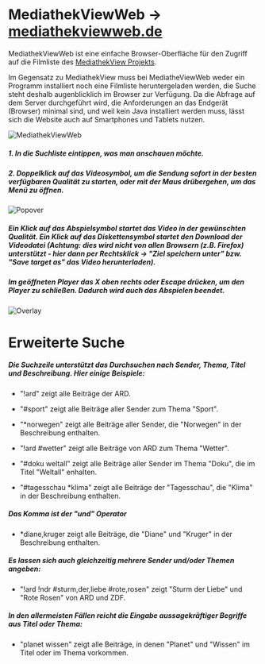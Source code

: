 # MediathekViewWeb -> [mediathekviewweb.de](https://mediathekviewweb.de/)

MediathekViewWeb ist eine einfache Browser-Oberfläche für den Zugriff auf die Filmliste des [MediathekView Projekts](https://mediathekview.de/).

Im Gegensatz zu MediathekView muss bei MediatheViewWeb weder ein Programm installiert noch eine Filmliste heruntergeladen werden, die Suche steht deshalb augenblicklich im Browser zur Verfügung.
Da die Abfrage auf dem Server durchgeführt wird, die Anforderungen an das Endgerät (Browser) minimal sind, und weil kein Java installiert werden muss, lässt sich die Website auch auf Smartphones und Tablets nutzen.

![MediathekViewWeb](https://abload.de/img/mediathekviewwebnqrq7.png)


##### 1. In die Suchliste eintippen, was man anschauen möchte.
##### 2. Doppelklick auf das Videosymbol, um die Sendung sofort in der besten verfügbaren Qualität zu starten, oder mit der Maus drübergehen, um das Menü zu öffnen.

![Popover](https://abload.de/img/popoverx1ojl.png)
##### Ein Klick auf das Abspielsymbol startet das Video in der gewünschten Qualität. Ein Klick auf das Diskettensymbol startet den Download der Videodatei *(Achtung: dies wird nicht von allen Browsern (z.B. Firefox) unterstützt - hier dann per Rechtsklick -> "Ziel speichern unter" bzw. "Save target as" das Video herunterladen)*.


##### Im geöffneten Player das X oben rechts oder Escape drücken, um den Player zu schließen. Dadurch wird auch das Abspielen beendet. 
![Overlay](https://abload.de/img/videooverlayzxqh9.png)



# Erweiterte Suche
##### Die Suchzeile unterstützt das Durchsuchen nach Sender, Thema, Titel und Beschreibung. Hier einige Beispiele:

- "!ard" zeigt alle Beiträge der ARD.

- "#sport" zeigt alle Beiträge aller Sender zum Thema "Sport".

- "\*norwegen" zeigt alle Beiträge aller Sender, die "Norwegen" in der Beschreibung enthalten.

- "!ard #wetter" zeigt alle Beiträge von ARD zum Thema "Wetter".

- "#doku weltall" zeigt alle Beiträge aller Sender im Thema "Doku", die im Titel "Weltall" enhalten.

- "#tagesschau \*klima" zeigt alle Beiträge der "Tagesschau", die "Klima" in der Beschreibung enthalten.

##### Das Komma ist der "und" Operator

- \*diane,kruger zeigt alle Beiträge, die "Diane" und "Kruger" in der Beschreibung enthalten.

##### Es lassen sich auch gleichzeitig mehrere Sender und/oder Themen angeben:

- "!ard !ndr #sturm,der,liebe #rote,rosen" zeigt "Sturm der Liebe" und "Rote Rosen" von ARD und ZDF.

##### In den *allermeisten* Fällen reicht die Eingabe aussagekräftiger Begriffe aus Titel oder Thema:

- "planet wissen" zeigt alle Beiträge, in denen "Planet" und "Wissen" im Titel oder im Thema vorkommen.
